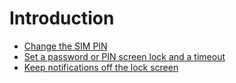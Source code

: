 # Introduction

* [Change the SIM PIN](sim-pin.md)
* [Set a password or PIN screen lock and a timeout](screen-lock.md)
* [Keep notifications off the lock screen](notifications.md)